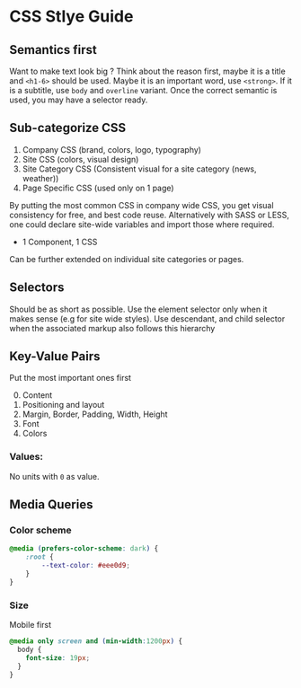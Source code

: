 # CSS Stlye Guide

## Semantics first

Want to make text look big ? Think about the reason first, maybe it is a title and `<h1-6>` should be used. Maybe it is an important word, use `<strong>`. If it is a subtitle, use `body` and `overline` variant. Once the correct semantic is used, you may have a selector ready.

## Sub-categorize CSS

1. Company CSS (brand, colors, logo, typography)
2. Site CSS (colors, visual design)
3. Site Category CSS (Consistent visual for a site category (news, weather))
4. Page Specific CSS (used only on 1 page)

By putting the most common CSS in company wide CSS, you get visual consistency for free, and best code reuse. Alternatively with SASS or LESS, one could declare site-wide variables and import those where required.

* 1 Component, 1 CSS

Can be further extended on individual site categories or pages.


## Selectors

Should be as short as possible. Use the element selector only when it makes sense (e.g for site wide styles). Use descendant, and child selector when the associated markup also follows this hierarchy


## Key-Value Pairs

Put the most important ones first

0. Content
1. Positioning and layout
2. Margin, Border, Padding, Width, Height
3. Font
4. Colors

### Values:

No units with `0` as value.



## Media Queries

### Color scheme

```css
@media (prefers-color-scheme: dark) {
    :root {
        --text-color: #eee0d9;
    }
}
```

### Size

Mobile first

```css
@media only screen and (min-width:1200px) {
  body {
    font-size: 19px;
  }
}
```
